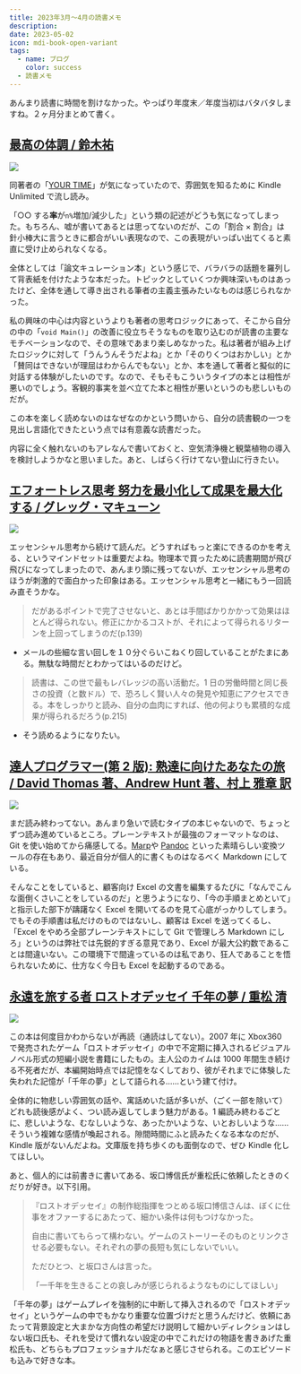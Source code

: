 ```yaml
---
title: 2023年3月〜4月の読書メモ
description:
date: 2023-05-02
icon: mdi-book-open-variant
tags:
  - name: ブログ
    color: success
  - 読書メモ
---
```


あんまり読書に時間を割けなかった。やっぱり年度末／年度当初はバタバタしますね。２ヶ月分まとめて書く。

## [最高の体調 / 鈴木祐](https://amzn.to/3Vo5FkF)

<a href="https://www.amazon.co.jp/dp/4295402125?&linkCode=li2&tag=millstones-22&linkId=b964e606876f7b7609260a5f3f59f4c8&language=ja_JP&ref_=as_li_ss_il" target="_blank"><img border="0" src="//ws-fe.amazon-adsystem.com/widgets/q?_encoding=UTF8&ASIN=4295402125&Format=_SL160_&ID=AsinImage&MarketPlace=JP&ServiceVersion=20070822&WS=1&tag=millstones-22&language=ja_JP" ></a><img src="https://ir-jp.amazon-adsystem.com/e/ir?t=millstones-22&language=ja_JP&l=li2&o=9&a=4295402125" width="1" height="1" border="0" alt="" style="border:none !important; margin:0px !important;" />

同著者の「[YOUR TIME](https://amzn.to/41WlQIm)」が気になっていたので、雰囲気を知るために Kindle Unlimited で流し読み。

「○○ する**率**が`n%`増加/減少した」という類の記述がどうも気になってしまった。もちろん、嘘が書いてあるとは思ってないのだが、この「割合 × 割合」は針小棒大に言うときに都合がいい表現なので、この表現がいっぱい出てくると素直に受け止められなくなる。

全体としては「論文キュレーション本」という感じで、バラバラの話題を羅列して背表紙を付けたような本だった。トピックとしていくつか興味深いものはあったけど、全体を通して導き出される筆者の主義主張みたいなものは感じられなかった。

私の興味の中心は内容というよりも著者の思考ロジックにあって、そこから自分の中の「`void Main()`」の改善に役立ちそうなものを取り込むのが読書の主要なモチベーションなので、その意味であまり楽しめなかった。私は著者が組み上げたロジックに対して「うんうんそうだよね」とか「そのりくつはおかしい」とか「賛同はできないが理屈はわからんでもない」とか、本を通して著者と擬似的に対話する体験がしたいのです。なので、そもそもこういうタイプの本とは相性が悪いのでしょう。客観的事実を並べ立てた本と相性が悪いというのも悲しいものだが。

この本を楽しく読めないのはなぜなのかという問いから、自分の読書観の一つを見出し言語化できたという点では有意義な読書だった。

内容に全く触れないのもアレなんで書いておくと、空気清浄機と観葉植物の導入を検討しようかなと思いました。あと、しばらく行けてない登山に行きたい。

## [エフォートレス思考 努力を最小化して成果を最大化する / グレッグ・マキューン](https://amzn.to/3NB1Mat)

<a href="https://www.amazon.co.jp/dp/B09L4KPJWT?&linkCode=li2&tag=millstones-22&linkId=29c9f3d4672e748032b9ca0958fe0379&language=ja_JP&ref_=as_li_ss_il" target="_blank"><img border="0" src="//ws-fe.amazon-adsystem.com/widgets/q?_encoding=UTF8&ASIN=B09L4KPJWT&Format=_SL160_&ID=AsinImage&MarketPlace=JP&ServiceVersion=20070822&WS=1&tag=millstones-22&language=ja_JP" ></a><img src="https://ir-jp.amazon-adsystem.com/e/ir?t=millstones-22&language=ja_JP&l=li2&o=9&a=B09L4KPJWT" width="1" height="1" border="0" alt="" style="border:none !important; margin:0px !important;" />

エッセンシャル思考から続けて読んだ。どうすればもっと楽にできるのかを考える、というマインドセットは重要だよね。物理本で買ったために読書期間が飛び飛びになってしまったので、あんまり頭に残ってないが、エッセンシャル思考のほうが刺激的で面白かった印象はある。エッセンシャル思考と一緒にもう一回読み直そうかな。

> だがあるポイントで完了させないと、あとは手間ばかりかかって効果はほとんど得られない。修正にかかるコストが、それによって得られるリターンを上回ってしまうのだ(p.139)

- メールの些細な言い回しを１０分ぐらいこねくり回していることがたまにある。無駄な時間だとわかってはいるのだけど。

> 読書は、この世で最もレバレッジの高い活動だ。1 日の労働時間と同じ長さの投資（と数ドル）で、恐ろしく賢い人々の発見や知恵にアクセスできる。本をしっかりと読み、自分の血肉にすれば、他の何よりも累積的な成果が得られるだろう(p.215)

- そう読めるようになりたい。

## [達人プログラマー(第 2 版): 熟達に向けたあなたの旅 / David Thomas 著、Andrew Hunt 著、村上 雅章 訳](https://amzn.to/40QjWI4)

<a href="https://www.amazon.co.jp/dp/4274226298?&linkCode=li2&tag=millstones-22&linkId=fcb8d7230666fb323298a8fc1a6f4fbc&language=ja_JP&ref_=as_li_ss_il" target="_blank"><img border="0" src="//ws-fe.amazon-adsystem.com/widgets/q?_encoding=UTF8&ASIN=4274226298&Format=_SL160_&ID=AsinImage&MarketPlace=JP&ServiceVersion=20070822&WS=1&tag=millstones-22&language=ja_JP" ></a><img src="https://ir-jp.amazon-adsystem.com/e/ir?t=millstones-22&language=ja_JP&l=li2&o=9&a=4274226298" width="1" height="1" border="0" alt="" style="border:none !important; margin:0px !important;" />

まだ読み終わってない。あんまり急いで読むタイプの本じゃないので、ちょっとずつ読み進めているところ。プレーンテキストが最強のフォーマットなのは、Git を使い始めてから痛感してる。[Marp](https://marp.app/)や [Pandoc](https://pandoc.org/) といった素晴らしい変換ツールの存在もあり、最近自分が個人的に書くものはなるべく Markdown にしている。

そんなことをしていると、顧客向け Excel の文書を編集するたびに「なんでこんな面倒くさいことをしているのだ」と思うようになり、「今の手順まとめといて」と指示した部下が躊躇なく Excel を開いてるのを見て心底がっかりしてしまう。でもその手順書は私だけのものではないし、顧客は Excel を送ってくるし、「Excel をやめろ全部プレーンテキストにして Git で管理しろ Markdown にしろ」というのは弊社では先鋭的すぎる意見であり、Excel が最大公約数であることは間違いない。この環境下で間違っているのは私であり、狂人であることを悟られないために、仕方なく今日も Excel を起動するのである。

## [永遠を旅する者 ロストオデッセイ 千年の夢 / 重松 清](https://amzn.to/42ffjZ9)

<a href="https://www.amazon.co.jp/dp/4062767910?&linkCode=li2&tag=millstones-22&linkId=0baeaa8b45b8a45fe1d66f6bee0c3a2f&language=ja_JP&ref_=as_li_ss_il" target="_blank"><img border="0" src="//ws-fe.amazon-adsystem.com/widgets/q?_encoding=UTF8&ASIN=4062767910&Format=_SL160_&ID=AsinImage&MarketPlace=JP&ServiceVersion=20070822&WS=1&tag=millstones-22&language=ja_JP" ></a><img src="https://ir-jp.amazon-adsystem.com/e/ir?t=millstones-22&language=ja_JP&l=li2&o=9&a=4062767910" width="1" height="1" border="0" alt="" style="border:none !important; margin:0px !important;" />

この本は何度目かわからないが再読（通読はしてない）。2007 年に Xbox360 で発売されたゲーム「ロストオデッセイ」の中で不定期に挿入されるビジュアルノベル形式の短編小説を書籍にしたもの。主人公のカイムは 1000 年間生き続ける不死者だが、本編開始時点では記憶をなくしており、彼がそれまでに体験した失われた記憶が「千年の夢」として語られる……という建て付け。

全体的に物悲しい雰囲気の話や、寓話めいた話が多いが、（ごく一部を除いて）どれも読後感がよく、つい読み返してしまう魅力がある。1 編読み終わるごとに、悲しいような、むなしいような、あったかいような、いとおしいような……そういう複雑な感情が喚起される。隙間時間にふと読みたくなる本なのだが、Kindle 版がないんだよね。文庫版を持ち歩くのも面倒なので、ぜひ Kindle 化してほしい。

あと、個人的には前書きに書いてある、坂口博信氏が重松氏に依頼したときのくだりが好き。以下引用。

> 『ロストオデッセイ』の制作総指揮をつとめる坂口博信さんは、ぼくに仕事をオファーするにあたって、細かい条件は何もつけなかった。
>
> 自由に書いてもらって構わない。ゲームのストーリーそのものとリンクさせる必要もない。それぞれの夢の長短も気にしないでいい。
>
> ただひとつ、と坂口さんは言った。
>
> 「一千年を生きることの哀しみが感じられるようなものにしてほしい」

「千年の夢」はゲームプレイを強制的に中断して挿入されるので「ロストオデッセイ」というゲームの中でもかなり重要な位置づけだと思うんだけど、依頼にあたって背景設定と大まかな方向性の希望だけ説明して細かいディレクションはしない坂口氏も、それを受けて慣れない設定の中でこれだけの物語を書きあげた重松氏も、どちらもプロフェッショナルだなぁと感じさせられる。このエピソードも込みで好きな本。
